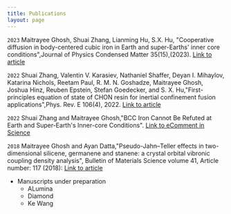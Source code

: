 ```yaml
---
title: Publications
layout: page
---
```


`2023`
Maitrayee Ghosh, Shuai Zhang, Lianming Hu, S.X. Hu, "Cooperative diffusion in body-centered cubic iron in Earth and super-Earths' inner core conditions",Journal of Physics Condensed Matter 35(15),(2023). [Link to article](https://iopscience.iop.org/article/10.1088/1361-648X/acba71)
<!-- A list is also available [online](https://iopscience.iop.org/article/10.1088/1361-648X/acba71) -->

`2022`
Shuai Zhang, Valentin V. Karasiev, Nathaniel Shaffer, Deyan I. Mihaylov, Katarina Nichols, Reetam Paul, R. M. N. Goshadze, Maitrayee Ghosh, Joshua Hinz, Reuben Epstein, Stefan Goedecker, and S. X. Hu,"First-principles equation of state of CHON resin for inertial confinement fusion applications",Phys. Rev. E 106(4),
2022. [Link to article](https://journals.aps.org/pre/abstract/10.1103/PhysRevE.106.045207)

`2022`
Shuai Zhang and Maitrayee Ghosh,"BCC Iron Cannot Be Refuted at Earth and Super-Earth's Inner-core Conditions". [Link to eComment in Science](https://www.researchgate.net/publication/364955110_BCC_Iron_Cannot_Be_Refuted_at_Earth_and_Super-Earth's_Inner-core_Conditions)

`2018`
Maitrayee Ghosh and Ayan Datta,"Pseudo-Jahn–Teller effects in two-dimensional silicene, germanene and stanene: a crystal orbital vibronic coupling density analysis", Bulletin of Materials Science volume 41, Article number: 117 (2018): [Link to article](https://link.springer.com/article/10.1007/s12034-018-1634-y)


- Manuscripts under preparation
  - ALumina
  - Diamond
  - Ke Wang 
